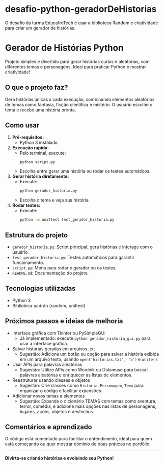 # desafio-python-geradorDeHistorias
O desafio da turma EducafroTech é usar a biblioteca Random e criatividade para criar um gerador de histórias.


# Gerador de Histórias Python

Projeto simples e divertido para gerar histórias curtas e aleatórias, com diferentes temas e personagens. Ideal para praticar Python e mostrar criatividade!

## O que o projeto faz?
Gera histórias únicas a cada execução, combinando elementos aleatórios de temas como fantasia, ficção científica e mistério. O usuário escolhe o tema e recebe uma história pronta.

## Como usar
1. **Pré-requisitos:**
   - Python 3 instalado
2. **Execução rápida:**
   - Pelo terminal, execute:
     ```bash
     python script.py
     ```
   - Escolha entre gerar uma história ou rodar os testes automáticos.
3. **Gerar história diretamente:**
   - Execute:
     ```bash
     python gerador_historia.py
     ```
   - Escolha o tema e veja sua história.
4. **Rodar testes:**
   - Execute:
     ```bash
     python -m unittest test_gerador_historia.py
     ```

## Estrutura do projeto
- `gerador_historia.py`: Script principal, gera histórias e interage com o usuário.
- `test_gerador_historia.py`: Testes automáticos para garantir funcionamento.
- `script.py`: Menu para rodar o gerador ou os testes.
- `README.md`: Documentação do projeto.

## Tecnologias utilizadas
- Python 3
- Biblioteca padrão (random, unittest)

## Próximos passos e ideias de melhoria
- Interface gráfica com Tkinter ou PySimpleGUI
  - Já implementado: execute `python gerador_historia_gui.py` para usar a interface gráfica.
- Salvar histórias geradas em arquivos .txt
  - Sugestão: Adicione um botão ou opção para salvar a história exibida em um arquivo texto, usando `open('historias.txt', 'a')` e `write()`.
- Usar APIs para palavras aleatórias
  - Sugestão: Utilize APIs como Wordnik ou Datamuse para buscar palavras aleatórias e enriquecer as listas de elementos.
- Reestruturar usando classes e objetos
  - Sugestão: Crie classes como `Historia`, `Personagem`, `Tema` para organizar o código e facilitar expansões.
- Adicionar novos temas e elementos
  - Sugestão: Expanda o dicionário TEMAS com temas como aventura, terror, comédia, e adicione mais opções nas listas de personagens, lugares, ações, objetos e desfechos.

## Comentários e aprendizado
O código está comentado para facilitar o entendimento, ideal para quem está começando ou quer mostrar domínio de boas práticas no portfólio.

---

**Divirta-se criando histórias e evoluindo seu Python!**

